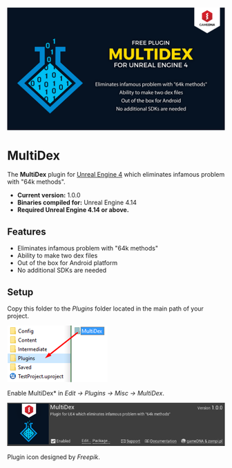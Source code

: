 ![Splash](Resources/Splash.png)

# MultiDex

The **MultiDex** plugin for [Unreal Engine 4](http://www.unrealengine.com) which eliminates infamous problem with "64k methods".

* **Current version:** 1.0.0
* **Binaries compiled for:** Unreal Engine 4.14
* **Required Unreal Engine 4.14 or above.**

## Features
* Eliminates infamous problem with "64k methods"
* Ability to make two dex files
* Out of the box for Android platform
* No additional SDKs are needed

## Setup
Copy this folder to the *Plugins* folder located in the main path of your project.

![CopyFiles](Resources/CopyFiles.png)

Enable MultiDex* in *Edit -> Plugins -> Misc -> MultiDex*.

![EnablePlugin](Resources/EnablePlugin.png)

Plugin icon designed by _Freepik_.
